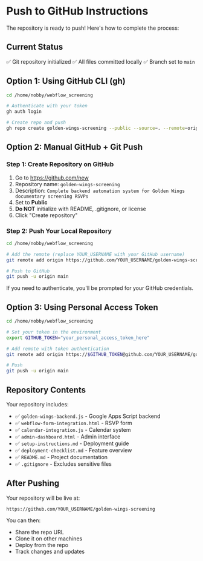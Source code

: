 # Push to GitHub Instructions

The repository is ready to push! Here's how to complete the process:

## Current Status
✅ Git repository initialized
✅ All files committed locally
✅ Branch set to `main`

## Option 1: Using GitHub CLI (gh)

```bash
cd /home/nobby/webflow_screening

# Authenticate with your token
gh auth login

# Create repo and push
gh repo create golden-wings-screening --public --source=. --remote=origin --push
```

## Option 2: Manual GitHub + Git Push

### Step 1: Create Repository on GitHub
1. Go to https://github.com/new
2. Repository name: `golden-wings-screening`
3. Description: `Complete backend automation system for Golden Wings documentary screening RSVPs`
4. Set to **Public**
5. **Do NOT** initialize with README, .gitignore, or license
6. Click "Create repository"

### Step 2: Push Your Local Repository
```bash
cd /home/nobby/webflow_screening

# Add the remote (replace YOUR_USERNAME with your GitHub username)
git remote add origin https://github.com/YOUR_USERNAME/golden-wings-screening.git

# Push to GitHub
git push -u origin main
```

If you need to authenticate, you'll be prompted for your GitHub credentials.

## Option 3: Using Personal Access Token

```bash
cd /home/nobby/webflow_screening

# Set your token in the environment
export GITHUB_TOKEN="your_personal_access_token_here"

# Add remote with token authentication
git remote add origin https://$GITHUB_TOKEN@github.com/YOUR_USERNAME/golden-wings-screening.git

# Push
git push -u origin main
```

## Repository Contents

Your repository includes:
- ✅ `golden-wings-backend.js` - Google Apps Script backend
- ✅ `webflow-form-integration.html` - RSVP form
- ✅ `calendar-integration.js` - Calendar system
- ✅ `admin-dashboard.html` - Admin interface
- ✅ `setup-instructions.md` - Deployment guide
- ✅ `deployment-checklist.md` - Feature overview
- ✅ `README.md` - Project documentation
- ✅ `.gitignore` - Excludes sensitive files

## After Pushing

Your repository will be live at:
```
https://github.com/YOUR_USERNAME/golden-wings-screening
```

You can then:
- Share the repo URL
- Clone it on other machines
- Deploy from the repo
- Track changes and updates